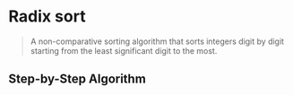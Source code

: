# Radix sort

> A non-comparative sorting algorithm that sorts integers digit by digit
> starting from the least significant digit to the most.

## Step-by-Step Algorithm
